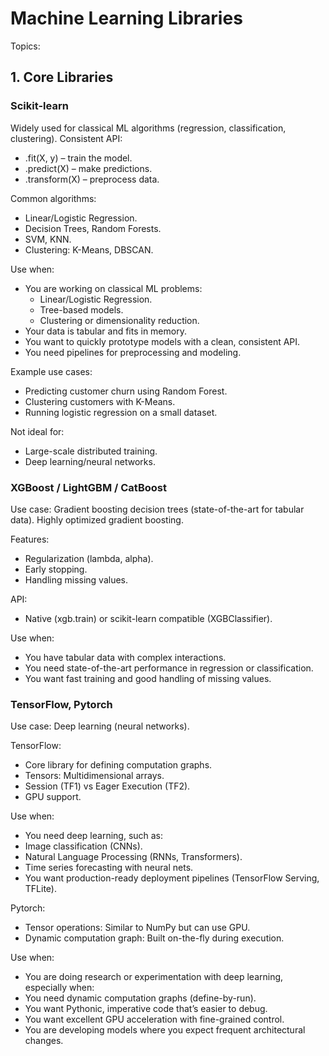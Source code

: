 # Machine Learning Libraries

Topics:

## 1. Core Libraries

### Scikit-learn

Widely used for classical ML algorithms (regression, classification, clustering).
Consistent API:

- .fit(X, y) – train the model.
- .predict(X) – make predictions.
- .transform(X) – preprocess data.

Common algorithms:

- Linear/Logistic Regression.
- Decision Trees, Random Forests.
- SVM, KNN.
- Clustering: K-Means, DBSCAN.

Use when:

- You are working on classical ML problems:
  - Linear/Logistic Regression.
  - Tree-based models.
  - Clustering or dimensionality reduction.
- Your data is tabular and fits in memory.
- You want to quickly prototype models with a clean, consistent API.
- You need pipelines for preprocessing and modeling.

Example use cases:

- Predicting customer churn using Random Forest.
- Clustering customers with K-Means.
- Running logistic regression on a small dataset.

Not ideal for:

- Large-scale distributed training.
- Deep learning/neural networks.

### XGBoost / LightGBM / CatBoost

Use case: Gradient boosting decision trees (state-of-the-art for tabular data). Highly optimized gradient boosting.

Features:

- Regularization (lambda, alpha).
- Early stopping.
- Handling missing values.

API:

- Native (xgb.train) or scikit-learn compatible (XGBClassifier).

Use when:

- You have tabular data with complex interactions.
- You need state-of-the-art performance in regression or classification.
- You want fast training and good handling of missing values.

### TensorFlow, Pytorch

Use case: Deep learning (neural networks).

TensorFlow:

- Core library for defining computation graphs.
- Tensors: Multidimensional arrays.
- Session (TF1) vs Eager Execution (TF2).
- GPU support.

Use when:

- You need deep learning, such as:
- Image classification (CNNs).
- Natural Language Processing (RNNs, Transformers).
- Time series forecasting with neural nets.
- You want production-ready deployment pipelines (TensorFlow Serving, TFLite).

Pytorch:

- Tensor operations: Similar to NumPy but can use GPU.
- Dynamic computation graph: Built on-the-fly during execution.

Use when:

- You are doing research or experimentation with deep learning, especially when:
- You need dynamic computation graphs (define-by-run).
- You want Pythonic, imperative code that’s easier to debug.
- You want excellent GPU acceleration with fine-grained control.
- You are developing models where you expect frequent architectural changes.

